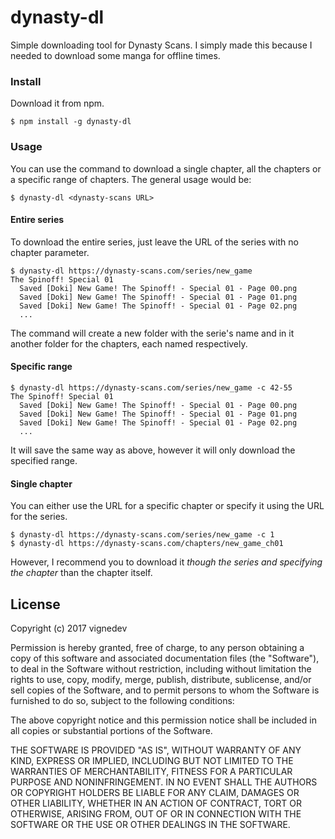 # dynasty-dl
Simple downloading tool for Dynasty Scans.
I simply made this because I needed to download some manga for offline times. 
### Install
Download it from npm.

`$ npm install -g dynasty-dl`

### Usage
You can use the command to download a single chapter, all the chapters or a specific range of chapters. The general usage would be:

`$ dynasty-dl <dynasty-scans URL>`

#### Entire series
To download the entire series, just leave the URL of the series with no chapter parameter.
```
$ dynasty-dl https://dynasty-scans.com/series/new_game
The Spinoff! Special 01
  Saved [Doki] New Game! The Spinoff! - Special 01 - Page 00.png
  Saved [Doki] New Game! The Spinoff! - Special 01 - Page 01.png
  Saved [Doki] New Game! The Spinoff! - Special 01 - Page 02.png
  ...
```
The command will create a new folder with the serie's name and in it another folder for the chapters, each named respectively.
#### Specific range
```
$ dynasty-dl https://dynasty-scans.com/series/new_game -c 42-55
The Spinoff! Special 01
  Saved [Doki] New Game! The Spinoff! - Special 01 - Page 00.png
  Saved [Doki] New Game! The Spinoff! - Special 01 - Page 01.png
  Saved [Doki] New Game! The Spinoff! - Special 01 - Page 02.png
  ...
```
It will save the same way as above, however it will only download the specified range.

#### Single chapter
You can either use the URL for a specific chapter or specify it using the URL for the series.
```
$ dynasty-dl https://dynasty-scans.com/series/new_game -c 1
$ dynasty-dl https://dynasty-scans.com/chapters/new_game_ch01
```
However, I recommend you to download it *though the series and specifying the chapter* than the chapter itself.

## License
Copyright (c) 2017 vignedev

Permission is hereby granted, free of charge, to any person obtaining a copy
of this software and associated documentation files (the "Software"), to deal
in the Software without restriction, including without limitation the rights
to use, copy, modify, merge, publish, distribute, sublicense, and/or sell
copies of the Software, and to permit persons to whom the Software is
furnished to do so, subject to the following conditions:

The above copyright notice and this permission notice shall be included in all
copies or substantial portions of the Software.

THE SOFTWARE IS PROVIDED "AS IS", WITHOUT WARRANTY OF ANY KIND, EXPRESS OR
IMPLIED, INCLUDING BUT NOT LIMITED TO THE WARRANTIES OF MERCHANTABILITY,
FITNESS FOR A PARTICULAR PURPOSE AND NONINFRINGEMENT. IN NO EVENT SHALL THE
AUTHORS OR COPYRIGHT HOLDERS BE LIABLE FOR ANY CLAIM, DAMAGES OR OTHER
LIABILITY, WHETHER IN AN ACTION OF CONTRACT, TORT OR OTHERWISE, ARISING FROM,
OUT OF OR IN CONNECTION WITH THE SOFTWARE OR THE USE OR OTHER DEALINGS IN THE
SOFTWARE.